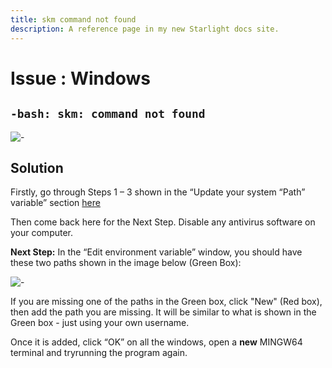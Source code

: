 ```yaml
---
title: skm command not found
description: A reference page in my new Starlight docs site.
---
```

<h1>Issue : Windows </h1>

## `-bash: skm: command not found`

![-](https://i.imgur.com/PMDiueq.png?1)

## Solution

Firstly, go through Steps 1 – 3 shown in the “Update your system “Path” variable” section [here](/troubleshoot/windows/list/update-system-path)

Then come back here for the Next Step.
Disable any antivirus software on your computer.

**Next Step:**
In the “Edit environment variable” window, you should have these two paths shown in the image below (Green Box):

![-](https://i.imgur.com/H9sF33y.png)

If you are missing one of the paths in the Green box, click "New" (Red box), then add the
path you are missing.
It will be similar to what is shown in the Green box - just using your own username.

Once it is added, click “OK” on all the windows, open a **new** MINGW64 terminal and tryrunning the program again.
